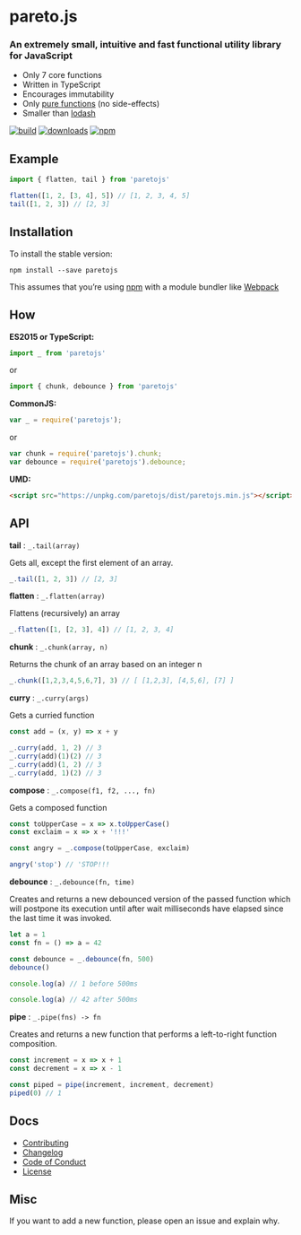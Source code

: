 # pareto.js

### An extremely small, intuitive and fast functional utility library for JavaScript

- Only 7 core functions
- Written in TypeScript
- Encourages immutability
- Only [pure functions](https://en.wikipedia.org/wiki/Pure_function) (no side-effects)
- Smaller than [lodash](https://github.com/lodash/lodash)

[![build](https://img.shields.io/travis/concretesolutions/pareto.js/master.svg)](https://travis-ci.org/concretesolutions/pareto.js)
[![downloads](https://img.shields.io/npm/dm/paretojs.svg)](https://www.npmjs.com/package/paretojs)
[![npm](https://img.shields.io/npm/v/paretojs.svg)](https://www.npmjs.com/package/paretojs)

## Example

```js
import { flatten, tail } from 'paretojs'

flatten([1, 2, [3, 4], 5]) // [1, 2, 3, 4, 5]
tail([1, 2, 3]) // [2, 3]
```
## Installation

To install the stable version:

```
npm install --save paretojs
```

This assumes that you’re using [npm](https://www.npmjs.com/) with a module bundler like [Webpack](http://webpack.github.io)

## How

**ES2015 or TypeScript:**

```js
import _ from 'paretojs'
```

or

```js
import { chunk, debounce } from 'paretojs'
```

**CommonJS:**

```js
var _ = require('paretojs');
```

or

```js
var chunk = require('paretojs').chunk;
var debounce = require('paretojs').debounce;
```

**UMD:**

```html
<script src="https://unpkg.com/paretojs/dist/paretojs.min.js"></script>
```

## API

**tail** : ```_.tail(array)```

Gets all, except the first element of an array.

```js
_.tail([1, 2, 3]) // [2, 3]
```

**flatten** : ```_.flatten(array)```

Flattens (recursively) an array

```js
_.flatten([1, [2, 3], 4]) // [1, 2, 3, 4]
```

**chunk** : ```_.chunk(array, n)```

Returns the chunk of an array based on an integer n

```js
_.chunk([1,2,3,4,5,6,7], 3) // [ [1,2,3], [4,5,6], [7] ]
```

**curry** : ```_.curry(args)```

Gets a curried function

```js
const add = (x, y) => x + y

_.curry(add, 1, 2) // 3
_.curry(add)(1)(2) // 3
_.curry(add)(1, 2) // 3
_.curry(add, 1)(2) // 3
```

**compose** : ```_.compose(f1, f2, ..., fn)```

Gets a composed function

```js
const toUpperCase = x => x.toUpperCase()
const exclaim = x => x + '!!!'

const angry = _.compose(toUpperCase, exclaim)

angry('stop') // 'STOP!!!
```

**debounce** : ```_.debounce(fn, time)```

Creates and returns a new debounced version of the passed function which will postpone its execution until after wait milliseconds have elapsed since the last time it was invoked.

```js
let a = 1
const fn = () => a = 42

const debounce = _.debounce(fn, 500)
debounce()

console.log(a) // 1 before 500ms

console.log(a) // 42 after 500ms
```

**pipe** : ```_.pipe(fns) -> fn```

Creates and returns a new function that performs a left-to-right function composition.
```js
const increment = x => x + 1
const decrement = x => x - 1

const piped = pipe(increment, increment, decrement)
piped(0) // 1
```

## Docs

* [Contributing](https://github.com/concretesolutions/pareto.js/blob/master/CONTRIBUTING.md)
* [Changelog](https://github.com/concretesolutions/pareto.js/blob/master/CHANGELOG.md)
* [Code of Conduct](https://github.com/concretesolutions/pareto.js/blob/master/CODE_OF_CONDUCT.md)
* [License](https://github.com/concretesolutions/pareto.js/blob/master/LICENSE.md)

## Misc

If you want to add a new function, please open an issue and explain why.
